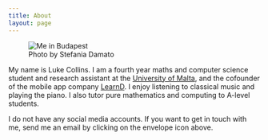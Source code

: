 ```yaml
---
title: About
layout: page
---
```

<figure>
<img src="{{ site.url }}/{{ site.picture2 }}" alt="Me in Budapest">
<figcaption class="caption">Photo by Stefania Damato</figcaption>
</figure>
<p>
	My name is Luke Collins. I am a fourth year maths and computer science student and research assistant at the <a href="https://www.um.edu.mt/profile/lukecollins" target="_blank">University of Malta</a>, and the cofounder of the mobile app company <a href="https://learnd.mt/" target="_blank">LearnD</a>. I enjoy listening to classical music and playing the piano. I also tutor pure mathematics and computing to A-level students.
</p>

<p>
	I do not have any social media accounts. If you want to get in touch with me, send me an email by clicking on the envelope icon above.
</p>

